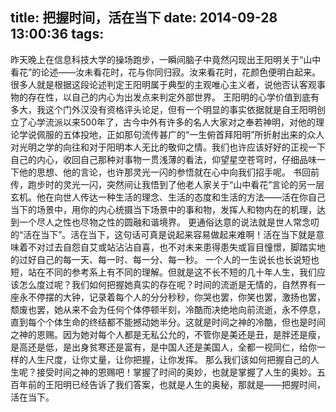 title: 把握时间，活在当下
date: 2014-09-28 13:00:36
tags:
---
昨天晚上在信息科技大学的操场跑步，一瞬间脑子中竟然闪现出王阳明关于“山中看花”的论述——汝未看花时，花与你同归寂。汝来看花时，花颜色便明白起来。
很多人就是根据这段论述判定王阳明属于典型的主观唯心主义者，说他否认客观事物的存在性，以自己的内心为出发点来判定外部世界。
王阳明的心学价值到底有多大，我这个门外汉没有资格评头论足，但有一个明显的事实依据就是自王阳明创立了心学流派以来500年了，古今中外有许多的名人大家对之奉若神明，对他的理论学说佩服的五体投地，正如那句流传甚广的“一生俯首拜阳明”所折射出来的众人对光明之学的向往和对于阳明本人无比的敬仰之情。我们也许应该好好的正视一下自己的内心，收回自己那种对事物一贯浅薄的看法，仰望星空苍穹时，仔细品味一下他的思想、他的言论，也许那灵光一闪的参悟就在心中向我们招手呢。
书回前传，跑步时的灵光一闪，突然间让我悟到了他老人家关于“山中看花”言论的另一层玄机。他在向世人传达一种生活的理念、生活的态度和生活的方法——活在你自己当下的场景中，用你的内心统摄当下场景中的事和物，发挥人和物内在的机理，达到一个尽人之性也尽物之性的圆融和谐境界。
更通俗达意的说法就是世人常念叨的“活在当下”。活在当下，这句话可真是说起来容易做起来难啊！活在当下就是意味着不对过去自怨自艾或站沾沾自喜，也不对未来患得患失或盲目憧憬，脚踏实地的过好自己的每一天、每一时、每一分、每一秒。
一个人的一生说长也长说短也短，站在不同的参考系上有不同的理解。但就是这不长不短的几十年人生，我们应该怎么度过呢？我们如何把握她真实的存在呢？时间的流逝是无情的，自然界有一座永不停摆的大钟，记录着每个人的分分秒秒，你哭也罢，你笑也罢，激扬也罢，颓废也罢，她从来不会为任何个体停顿半刻，冷酷而决绝地向前流逝，永不停息，直到每个个体生命的终结都不能撼动她半分。这就是时间之神的冷酷，但也是时间之神的恩赐。因为她对每个人都是无私公允的，不管你是美还是丑，是胖还是瘦，是高还是低，是出身贫寒还是富有，是中国人还是美国人，全都一视同仁，给你一样的人生尺度，让你丈量，让你把握，让你发挥。
那么我们该如何把握自己的人生呢？接受时间之神的恩赐吧！掌握了时间的奥妙，也就是掌握了人生的奥妙。五百年前的王阳明已经告诉了我们答案，也就是人生的奥秘，那就是——把握时间，活在当下。
